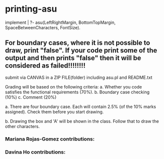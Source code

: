 # printing-asu

implement | ?- asu(LeftRightMargin, BottomTopMargin, SpaceBetweenCharacters, FontSize).

## For boundary cases, where it is not possible to draw, print "false". If your code print some of the output and then prints "false" then it will be considered as failed!!!!!!!!

submit via CANVAS in a ZIP FILE(folder) including asu.pl and README.txt

Grading will be based on the following criteria:
    a. Whether you code satisfies the functional requirements (70%).
    b. Boundary case checking (10%)
    c. Comment (20%)

a. There are four boundary case. Each will contain 2.5% (of the 10% marks assigned). Check them before you start drawing.

b. Drawing the box and 'A' will be shown in the class. Follow that to draw the other characters.

### Mariana Rojas-Gomez contributions:

### Davina Ho contributions:

